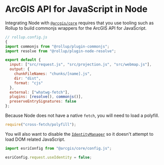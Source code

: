 # ArcGIS API for JavaScript in Node

Integrating Node with [`@arcgis/core`](https://www.npmjs.com/package/@arcgis/core) requires that you use tooling such as Rollup to build commonjs wrappers for the ArcGIS API for JavaScript.

```js
// rollup.config.js
{
import commonjs from "@rollup/plugin-commonjs";
import resolve from "@rollup/plugin-node-resolve";

export default {
  input: ["src/request.js", "src/projection.js", "src/webmap.js"],
  output: {
    chunkFileNames: "chunks/[name].js",
    dir: "dist",
    format: "cjs"
  },
  external: ["whatwg-fetch"],
  plugins: [resolve(), commonjs()],
  preserveEntrySignatures: false
};
```

Because Node does not have a native `fetch`, you will need to load a polyfill.

```js
require("cross-fetch/polyfill");
```

You will also want to disable the [`IdentityManager`](https://developers.arcgis.com/javascript/latest/api-reference/esri-config.html#request) so it doesn't attempt to load DOM related JavaScript.

```js
import esriConfig from "@arcgis/core/config.js";

esriConfig.request.useIdentity = false;
```
